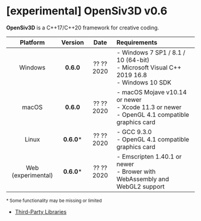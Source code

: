 # [experimental] OpenSiv3D v0.6

**OpenSiv3D** is a C++17/C++20 framework for creative coding.

| Platform           | Version    | Date       | Requirements                  |
|:------------------:|:----------:|:----------:|:------------------------------|
| Windows            | **0.6.0**  | ?? ?? 2020 | - Windows 7 SP1 / 8.1 / 10 (64-bit)<br>- Microsoft Visual C++ 2019 16.8<br>- Windows 10 SDK |
| macOS              | **0.6.0**  | ?? ?? 2020 | - macOS Mojave v10.14 or newer<br>- Xcode 11.3 or newer<br>- OpenGL 4.1 compatible graphics card |
| Linux              | **0.6.0*** | ?? ?? 2020 | - GCC 9.3.0<br>- OpenGL 4.1 compatible graphics card |
| Web (experimental) | **0.6.0*** | ?? ?? 2020 | - Emscripten 1.40.1 or newer<br>- Brower with WebAssembly and WebGL2 support |

<small>* Some functionality may be missing or limited</small>

- [Third-Party Libraries](Siv3D/ThirdParty.md)
